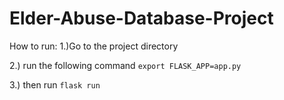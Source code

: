 # Elder-Abuse-Database-Project
How to run:
1.)Go to the project directory 

2.) run the following command `export FLASK_APP=app.py`

3.) then run `flask run`
